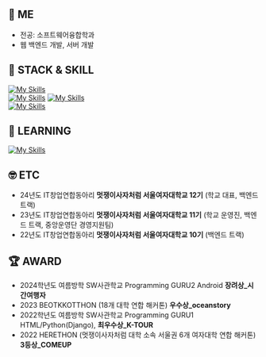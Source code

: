 ## 👋 ME
- 전공: 소프트웨어융합학과
- 웹 백엔드 개발, 서버 개발


##  🚀 STACK & SKILL
[![My Skills](https://skillicons.dev/icons?i=spring,django&theme=light)](https://skillicons.dev) <br>
[![My Skills](https://skillicons.dev/icons?i=java,mysql&theme=light)](https://skillicons.dev) 
[![My Skills](https://skillicons.dev/icons?i=python,html,css&perline=3)](https://skillicons.dev) <br>
[![My Skills](https://skillicons.dev/icons?i=git,github&perline=3)](https://skillicons.dev)

## 📖 LEARNING
[![My Skills](https://skillicons.dev/icons?i=aws,docker,jenkins&perline=3)](https://skillicons.dev)

## 🤓 ETC
- 24년도 IT창업연합동아리 **멋쟁이사자처럼 서울여자대학교 12기** (학교 대표, 백엔드 트랙)
- 23년도 IT창업연합동아리 **멋쟁이사자처럼 서울여자대학교 11기** (학교 운영진, 백엔드 트랙, 중앙운영단 경영지원팀)
- 22년도 IT창업연합동아리 **멋쟁이사자처럼 서울여자대학교 10기** (백엔드 트랙)

## 🏆 AWARD
  - 2024학년도 여름방학 SW사관학교 Programming GURU2 Android **장려상_시간여행자**
  - 2023 BEOTKKOTTHON (18개 대학 연합 해커톤) **우수상_oceanstory**
  - 2022학년도 여름방학 SW사관학교 Programming GURU1 HTML/Python(Django), **최우수상_K-TOUR**
  - 2022 HERETHON (멋쟁이사자처럼 대학 소속 서울권 6개 여자대학 연합 해커톤) **3등상_COMEUP**
